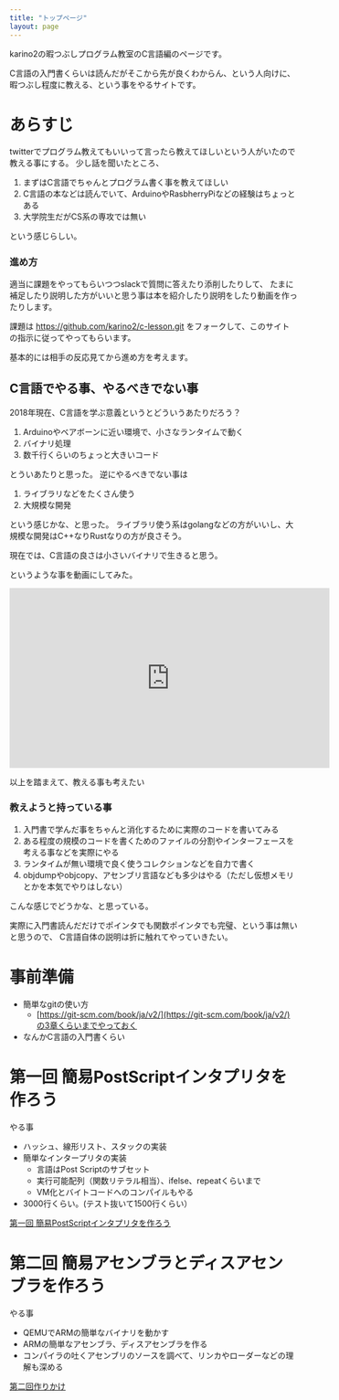 ```yaml
---
title: "トップページ"
layout: page
---
```


karino2の暇つぶしプログラム教室のC言語編のページです。

C言語の入門書くらいは読んだがそこから先が良くわからん、という人向けに、
暇つぶし程度に教える、という事をやるサイトです。

# あらすじ

twitterでプログラム教えてもいいって言ったら教えてほしいという人がいたので教える事にする。
少し話を聞いたところ、

1. まずはC言語でちゃんとプログラム書く事を教えてほしい
2. C言語の本などは読んでいて、ArduinoやRasbherryPiなどの経験はちょっとある
3. 大学院生だがCS系の専攻では無い

という感じらしい。

### 進め方

適当に課題をやってもらいつつslackで質問に答えたり添削したりして、
たまに補足したり説明した方がいいと思う事は本を紹介したり説明をしたり動画を作ったりします。

課題は https://github.com/karino2/c-lesson.git をフォークして、このサイトの指示に従ってやってもらいます。

基本的には相手の反応見てから進め方を考えます。


## C言語でやる事、やるべきでない事

2018年現在、C言語を学ぶ意義というとどういうあたりだろう？

1. Arduinoやベアボーンに近い環境で、小さなランタイムで動く
2. バイナリ処理
3. 数千行くらいのちょっと大きいコード

とういあたりと思った。
逆にやるべきでない事は

1. ライブラリなどをたくさん使う
2. 大規模な開発

という感じかな、と思った。
ライブラリ使う系はgolangなどの方がいいし、大規模な開発はC++なりRustなりの方が良さそう。

現在では、C言語の良さは小さいバイナリで生きると思う。

というような事を動画にしてみた。

<iframe width="560" height="315" src="https://www.youtube.com/embed/0yFS4UHgmHU" frameborder="0" allow="autoplay; encrypted-media" allowfullscreen></iframe>

以上を踏まえて、教える事も考えたい


### 教えようと持っている事

1. 入門書で学んだ事をちゃんと消化するために実際のコードを書いてみる
2. ある程度の規模のコードを書くためのファイルの分割やインターフェースを考える事などを実際にやる
3. ランタイムが無い環境で良く使うコレクションなどを自力で書く
4. objdumpやobjcopy、アセンブリ言語なども多少はやる（ただし仮想メモリとかを本気でやりはしない）

こんな感じでどうかな、と思っている。

実際に入門書読んだだけでポインタでも関数ポインタでも完璧、という事は無いと思うので、
C言語自体の説明は折に触れてやっていきたい。


# 事前準備

- 簡単なgitの使い方
    - [https://git-scm.com/book/ja/v2/](https://git-scm.com/book/ja/v2/)の3章くらいまでやっておく
- なんかC言語の入門書くらい


# 第一回 簡易PostScriptインタプリタを作ろう

やる事

- ハッシュ、線形リスト、スタックの実装
- 簡単なインタープリタの実装
   - 言語はPost Scriptのサブセット
   - 実行可能配列（関数リテラル相当）、ifelse、repeatくらいまで
   - VM化とバイトコードへのコンパイルもやる
- 3000行くらい。(テスト抜いて1500行くらい）


[第一回 簡易PostScriptインタプリタを作ろう](forth_modoki.md)

# 第二回 簡易アセンブラとディスアセンブラを作ろう

やる事

- QEMUでARMの簡単なバイナリを動かす
- ARMの簡単なアセンブラ、ディスアセンブラを作る
- コンパイラの吐くアセンブリのソースを調べて、リンカやローダーなどの理解も深める

[第二回作りかけ](arm_asm.md)
